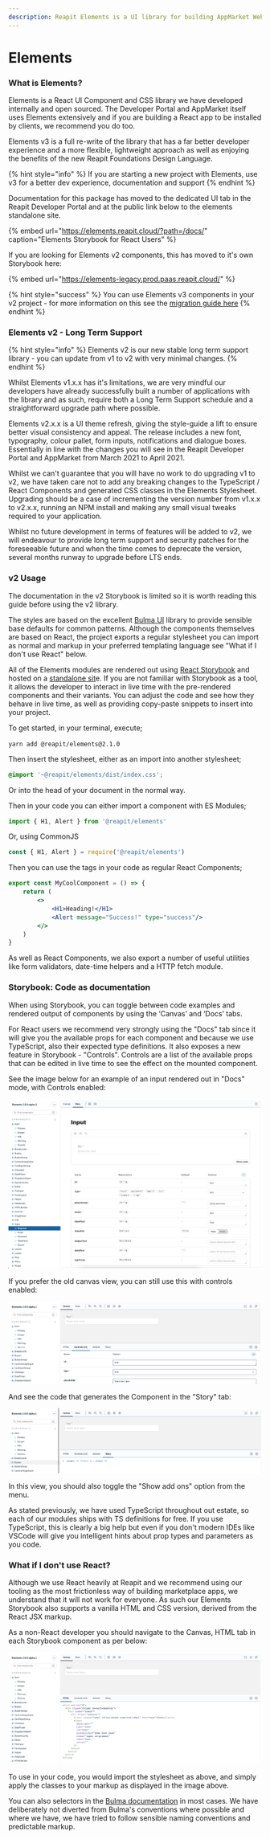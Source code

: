 ```yaml
---
description: Reapit Elements is a UI library for building AppMarket Web Applications
---
```


# Elements

### What is Elements?

Elements is a React UI Component and CSS library we have developed internally and open sourced. The Developer Portal and AppMarket itself uses Elements extensively and if you are building a React app to be installed by clients, we recommend you do too.

Elements v3 is a full re-write of the library that has a far better developer experience and a more flexible, lightweight approach as well as enjoying the benefits of the new Reapit Foundations Design Language.

{% hint style="info" %}
If you are starting a new project with Elements, use v3 for a better dev experience, documentation and support
{% endhint %}

Documentation for this package has moved to the dedicated UI tab in the Reapit Developer Portal and at the public link below to the elements standalone site.

{% embed url="https://elements.reapit.cloud/?path=/docs/" caption="Elements Storybook for React Users" %}

If you are looking for Elements v2 components, this has moved to it's own Storybook here:

{% embed url="https://elements-legacy.prod.paas.reapit.cloud/" %}

{% hint style="success" %}
You can use Elements v3 components in your v2 project - for more information on this see the [migration guide here](https://elements.reapit.cloud/?path=/docs/introduction--page#migrating-from-v2)
{% endhint %}

### Elements v2 - Long Term Support

{% hint style="info" %}
Elements v2 is our new stable long term support library - you can update from v1 to v2 with very minimal changes.
{% endhint %}

Whilst Elements v1.x.x has it's limitations, we are very mindful our developers have already successfully built a number of applications with the library and as such, require both a Long Term Support schedule and a straightforward upgrade path where possible.

Elements v2.x.x is a UI theme refresh, giving the style-guide a lift to ensure better visual consistency and appeal. The release includes a new font, typography, colour pallet, form inputs, notifications and dialogue boxes. Essentially in line with the changes you will see in the Reapit Developer Portal and AppMarket from March 2021 to April 2021.

Whilst we can't guarantee that you will have no work to do upgrading v1 to v2, we have taken care not to add any breaking changes to the TypeScript / React Components and generated CSS classes in the Elements Stylesheet. Upgrading should be a case of incrementing the version number from v1.x.x to v2.x.x, running an NPM install and making any small visual tweaks required to your application.

Whilst no future development in terms of features will be added to v2, we will endeavour to provide long term support and security patches for the foreseeable future and when the time comes to deprecate the version, several months runway to upgrade before LTS ends.

### v2 Usage

The documentation in the v2 Storybook is limited so it is worth reading this guide before using the v2 library.

The styles are based on the excellent [Bulma UI](https://bulma.io/) library to provide sensible base defaults for common patterns. Although the components themselves are based on React, the project exports a regular stylesheet you can import as normal and markup in your preferred templating language see "What if I don't use React" below.

All of the Elements modules are rendered out using [React Storybook](https://storybook.js.org/) and hosted on a [standalone sit](https://elements.reapit.cloud)e. If you are not familiar with Storybook as a tool, it allows the developer to interact in live time with the pre-rendered components and their variants. You can adjust the code and see how they behave in live time, as well as providing copy-paste snippets to insert into your project.

To get started, in your terminal, execute;

`yarn add @reapit/elements@2.1.0`

Then insert the stylesheet, either as an import into another stylesheet;

```css
@import '~@reapit/elements/dist/index.css';
```

Or into the head of your document in the normal way.

Then in your code you can either import a component with ES Modules;

```javascript
import { H1, Alert } from '@reapit/elements'
```

Or, using CommonJS

```javascript
const { H1, Alert } = require('@reapit/elements')
```

Then you can use the tags in your code as regular React Components;

```jsx
export const MyCoolComponent = () => {
    return (
        <>
            <H1>Heading!</H1>
            <Alert message="Success!" type="success"/>
        </>
    )
}
```

As well as React Components, we also export a number of useful utilities like form validators, date-time helpers and a HTTP fetch module.

### Storybook: Code as documentation

When using Storybook, you can toggle between code examples and rendered output of components by using the ‘Canvas’ and ‘Docs’ tabs.

For React users we recommend very strongly using the "Docs" tab since it will give you the available props for each component and because we use TypeScript, also their expected type definitions. It also exposes a new feature in Storybook - "Controls". Controls are a list of the available props that can be edited in live time to see the effect on the mounted component.

See the image below for an example of an input rendered out in "Docs" mode, with Controls enabled:

![](../.gitbook/assets/screenshot-2021-03-31-at-11.35.11.png)

If you prefer the old canvas view, you can still use this with controls enabled:

![](../.gitbook/assets/screenshot-2021-03-31-at-11.37.12.png)

And see the code that generates the Component in the "Story" tab:

![](../.gitbook/assets/screenshot-2021-03-31-at-11.37.25.png)

In this view, you should also toggle the "Show add ons" option from the menu.

As stated previously, we have used TypeScript throughout out estate, so each of our modules ships with TS definitions for free. If you use TypeScript, this is clearly a big help but even if you don't modern IDEs like VSCode will give you intelligent hints about prop types and parameters as you code.

### What if I don't use React?

Although we use React heavily at Reapit and we recommend using our tooling as the most frictionless way of building marketplace apps, we understand that it will not work for everyone. As such our Elements Storybook also supports a vanilla HTML and CSS version, derived from the React JSX markup.

As a non-React developer you should navigate to the Canvas, HTML tab in each Storybook component as per below:

![](../.gitbook/assets/screenshot-2021-03-31-at-11.43.33.png)

To use in your code, you would import the stylesheet as above, and simply apply the classes to your markup as displayed in the image above.

You can also selectors in the [Bulma documentation](https://bulma.io/) in most cases. We have deliberately not diverted from Bulma's conventions where possible and where we have, we have tried to follow sensible naming conventions and predictable markup.



